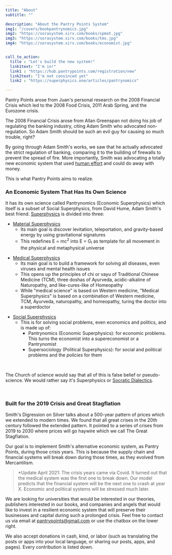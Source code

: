 ```yaml
---
title: "About"
subtitle: ""

description: "About the Pantry Points System"
img1: "/covers/bookpantrynomics.jpg"
img2: "https://sorasystem.sirv.com/books/spmat.jpg"
img3: "https://sorasystem.sirv.com/books/tms.jpg"
img4: "https://sorasystem.sirv.com/books/economist.jpg"


call_to_action:
  title : "Let's build the new system!"
  link1text: "I'm in!"
  link1 : "https://hub.pantrypoints.com/registration/new"
  link2text: "I'm not convinced yet"
  link2 : "https://superphysics.one/articles/pantrynomics"

---
```

   
Pantry Points arose from Juan's personal research on the 2008 Financial Crisis which led to the 2008 Food Crisis, 2011 Arab Spring, and the Eurozone crisis.

The 2008 Financial Crisis arose from Allan Greenspan not doing his job of regulating the banking industry, citing Adam Smith who advocated non-regulation. So Adam Smith should be such an evil guy for causing so much trouble, right?

By going through Adam Smith's works, we saw that he actually advocated the strict regulation of banking, comparing it to the building of firewalls to prevent the spread of fire. More importantly, Smith was advocating a totally new economic system that used [human effort](https://superphysics.one/articles/pantrynomics/the-effort-theory-of-value) and could do away with money.

This is what Pantry Points aims to realize. 


### An Economic System That Has Its Own Science

It has its own science called Pantrynomics (Economic Superphysics) which itself is a subset of Social Superphysics, from David Hume, Adam Smith's best friend. [Superphysics](https://superphysics.one) is divided into three:
<!-- Greenspan was really citing Samuelson and neoliberal writers who preferred selfish-interest instead of social interest.

After concluding that Greenspan and Samuelson were the bad guys, Smith logically became the good guy to us. Smith cited David Hume heavily in his works. Hume cited Plato who wrote about Socrates who spoke about reincarnation and chakras. Socrates thus became the essential link between Western and Eastern philosophy, which we merged into Superphysics as a dialectical system to solve all problems, just as you use the scientific method to solve all science problems and math formulas to solve math problems. -->

<!-- - [Material Superphysics](/material-superphysics) -->
- [Material Superphysics](https://superphysics.one/material)
  - Its main goal is discover levitation, teleportation, and gravity-based energy by using gravitational signatures
  - This redefines E = mc<sup>2</sup>  into E = G<sub>l</sub>  as template for all movement in the physical and metaphysical universe 

<!-- - [Medical Superphysics](/medical-superphysics) -->
- [Medical Superphysics](https://superphysics.one/medical)
  - Its main goal is to build a framework for solving all diseases, even viruses and mental health issues
  - This opens up the principles of chi or vayu of Traditional Chinese Medicine (TCM), three doshas of Ayurveda, acidic-alkaline of Naturopathy, and like-cures-like of Homeopathy
  - While "medical science" is based on Western medicine, "Medical Superphysics" is based on a combination of Western medicine, TCM, Ayurveda, naturopathy, and homeopathy, turing the doctor into a superdoctor

<!-- - [Social Superphysics](/social-superphysics) -->
- [Social Superphysics](https://superphysics.one/social)
  - This is for solving social problems, even economics and politics, and is made up of:
    - Pantrynomics (Economic Superphysics): for economic problems. This turns the economist into a supereconomist or a Pantrynomist
    - Supersociology (Political Superphysics): for social and political problems and the *policies* for them

<br>

The Church of science would say that all of this is false belief or pseudo-science. We would rather say it's Superphysics or [Socratic Dialectics](https://superphysics.one/articles/superphysics/socratic-dialectics).

<br>

### Built for the 2019 Crisis and Great Stagflation

Smith's Digression on Silver talks about a 500-year pattern of prices which we extended to modern times. We found that all great crises in the 20th century followed the extended pattern. It pointed to a series of crises from 2019 to 2030 where prices will go haywire which we call The Great Stagflation. 

Our goal is to implement Smith's alternative economic system, as Pantry Points, during those crisis years. This is because the supply chain and financial systems will break down during those times, as they evolved from Mercantilism.

> *Update April 2021: The crisis years came via Covid. It turned out that the medical system was the first one to break down. Our model predicts that the financial system will be the next one to crash at year X. Economic and political systems will be stressed much later.


We are looking for universities that would be interested in our theories, publishers interested in our books, and companies and angels that would like to invest in a resilient economic system that will preserve their businesses and capital during such a prolonged crisis. Feel free to contact us via email at pantrypoints@gmail.com or use the chatbox on the lower right. 

We also accept donations in cash, kind, or labor (such as translating the posts or apps into your local language, or sharing our posts, apps, and pages). Every contribution is listed down.
